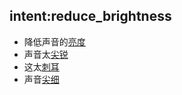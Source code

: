 ## intent:reduce_brightness
- 降低声音的[亮度](feature)
- 声音太[尖锐](feature)
- 这太[刺耳](feature)
- 声音[尖细](feature)